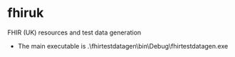 # fhiruk
FHIR (UK) resources and test data generation

- The main executable is  .\fhirtestdatagen\bin\Debug\fhirtestdatagen.exe
